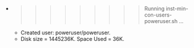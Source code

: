 * >>>>>>>>> Running inst-min-con-users-poweruser.sh ...
  * Created user: poweruser/poweruser.
  * Disk size = 1445236K. Space Used = 36K.

